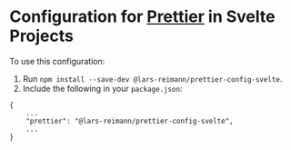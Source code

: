 # Configuration for [Prettier](https://prettier.io/) in Svelte Projects

To use this configuration:

1. Run `npm install --save-dev @lars-reimann/prettier-config-svelte`.
2. Include the following in your `package.json`:

```
{
    ...
    "prettier": "@lars-reimann/prettier-config-svelte",
    ...
}
```
